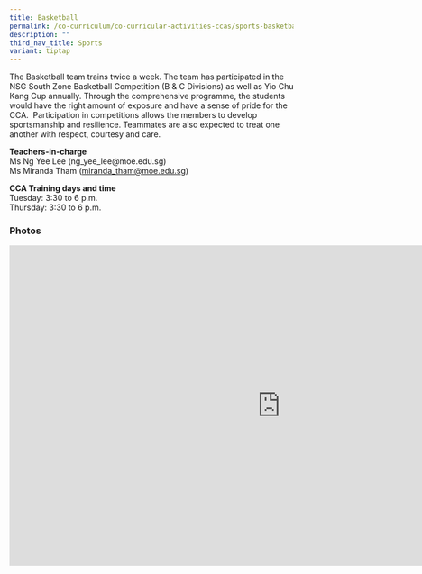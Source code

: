 ```yaml
---
title: Basketball
permalink: /co-curriculum/co-curricular-activities-ccas/sports-basketball/
description: ""
third_nav_title: Sports
variant: tiptap
---
```

<p>The Basketball team trains twice a week. The team has participated in
the NSG South Zone Basketball Competition (B &amp; C Divisions) as well
as Yio Chu Kang Cup annually. Through the comprehensive programme, the
students would have the right amount of exposure and have a sense of pride
for the CCA.&nbsp; Participation in competitions allows the members to
develop sportsmanship and resilience. Teammates are also expected to treat
one another with respect, courtesy and care.</p>
<p><strong>Teachers-in-charge</strong>
<br>Ms Ng Yee Lee (<a rel="noopener noreferrer nofollow" target="_blank">ng_yee_lee@moe.edu.sg</a>)
<br>Ms Miranda Tham (<a href="mailto:miranda_tham@moe.edu.sg" rel="noopener noreferrer nofollow" target="_blank">miranda_tham@moe.edu.sg</a>)</p>
<p><strong>CCA Training days and time</strong>
<br>Tuesday: 3:30 to 6 p.m.
<br>Thursday: 3:30 to 6 p.m.</p>
<h3>Photos</h3>
<div class="iframe-wrapper">
<iframe height="569" width="960" allowfullscreen="true" frameborder="0" src="https://docs.google.com/presentation/d/e/2PACX-1vSfcGIM3XvJQfmflIW9MpDcM9nA1WMDuX6O4nm9JYfANEzV44E97qd1q2baDaKTxLn4FRmYp2_uimLs/embed?start=false&amp;loop=false&amp;delayms=3000"></iframe>
</div>
<p></p>